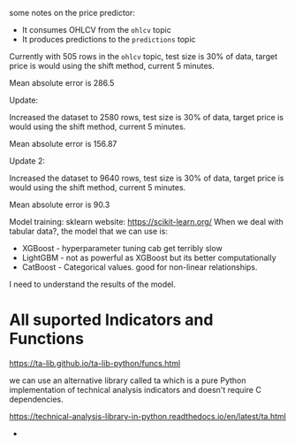 some notes on the price predictor:

- It consumes OHLCV from the `ohlcv` topic
- It produces predictions to the `predictions` topic

Currently with 505 rows in the `ohlcv` topic, test size is 30% of data, target price is would using the shift method, current 5 minutes.

Mean absolute error is 286.5

Update:

Increased the dataset to 2580 rows, test size is 30% of data, target price is would using the shift method, current 5 minutes.

Mean absolute error is 156.87

Update 2:

Increased the dataset to 9640 rows, test size is 30% of data, target price is would using the shift method, current 5 minutes.

Mean absolute error is 90.3


Model training:
sklearn website: https://scikit-learn.org/
When we deal with tabular data?, the model that we can use is:
- XGBoost - hyperparameter tuning cab get terribly slow
- LightGBM - not as powerful as XGBoost but its better computationally
- CatBoost - Categorical values. good for non-linear relationships.

I need to understand the results of the model.

# All suported Indicators and Functions
https://ta-lib.github.io/ta-lib-python/funcs.html


we can use an alternative library called ta which is a pure Python implementation of technical analysis indicators and doesn't require C dependencies.

https://technical-analysis-library-in-python.readthedocs.io/en/latest/ta.html




- 